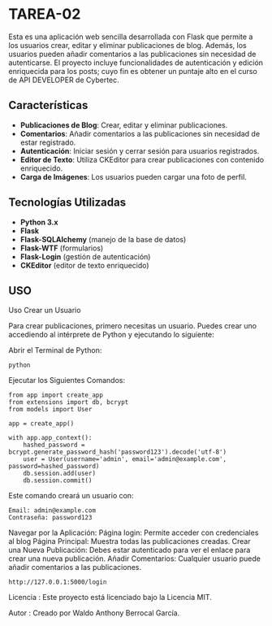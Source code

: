 # TAREA-02

Esta es una aplicación web sencilla desarrollada con Flask que permite a los usuarios crear, editar y eliminar publicaciones de blog. Además, los usuarios pueden añadir comentarios a las publicaciones sin necesidad de autenticarse. El proyecto incluye funcionalidades de autenticación y edición enriquecida para los posts;
cuyo fin es obtener un puntaje alto en el curso de API DEVELOPER de Cybertec.

## Características

- **Publicaciones de Blog**: Crear, editar y eliminar publicaciones.
- **Comentarios**: Añadir comentarios a las publicaciones sin necesidad de estar registrado.
- **Autenticación**: Iniciar sesión y cerrar sesión para usuarios registrados.
- **Editor de Texto**: Utiliza CKEditor para crear publicaciones con contenido enriquecido.
- **Carga de Imágenes**: Los usuarios pueden cargar una foto de perfil.

## Tecnologías Utilizadas

- **Python 3.x**
- **Flask**
- **Flask-SQLAlchemy** (manejo de la base de datos)
- **Flask-WTF** (formularios)
- **Flask-Login** (gestión de autenticación)
- **CKEditor** (editor de texto enriquecido)

## USO

Uso
Crear un Usuario

Para crear publicaciones, primero necesitas un usuario. Puedes crear uno accediendo al intérprete de Python y ejecutando lo siguiente:

Abrir el Terminal de Python:

```
python
```

Ejecutar los Siguientes Comandos:
```
from app import create_app
from extensions import db, bcrypt
from models import User

app = create_app()

with app.app_context():
    hashed_password = bcrypt.generate_password_hash('password123').decode('utf-8')
    user = User(username='admin', email='admin@example.com', password=hashed_password)
    db.session.add(user)
    db.session.commit()
```

Este comando creará un usuario con:

    Email: admin@example.com
    Contraseña: password123

Navegar por la Aplicación:
    Página login: Permite acceder con credenciales al blog 
    Página Principal: Muestra todas las publicaciones creadas.
    Crear una Nueva Publicación: Debes estar autenticado para ver el enlace para crear una nueva publicación.
    Añadir Comentarios: Cualquier usuario puede añadir comentarios a las publicaciones.
```
http://127.0.0.1:5000/login
```

Licencia :
Este proyecto está licenciado bajo la Licencia MIT.

Autor :
Creado por Waldo Anthony Berrocal García.
